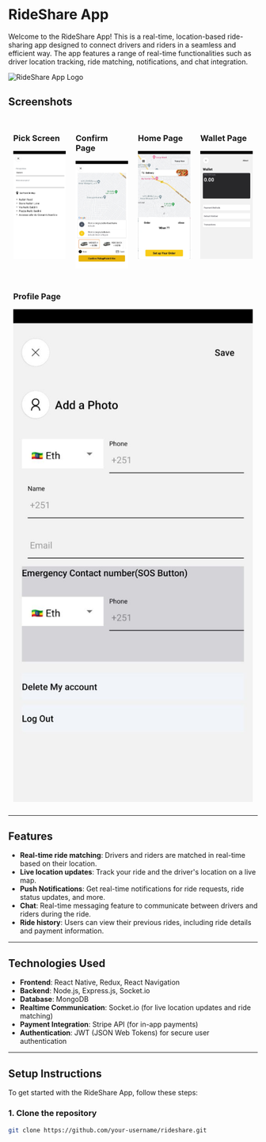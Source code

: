# RideShare App

Welcome to the RideShare App! This is a real-time, location-based ride-sharing app designed to connect drivers and riders in a seamless and efficient way. The app features a range of real-time functionalities such as driver location tracking, ride matching, notifications, and chat integration.

![RideShare App Logo](https://your-image-url.com/logo.png)

## Screenshots

<div style="display: flex; flex-wrap: wrap; justify-content: space-between;">
  <div style="flex: 1 0 21%; margin: 10px;">
    <h3>Pick Screen</h3>
    <img src="https://github.com/Andi-gech/Ride-Clone/raw/main/readmepics/photo_5981043376646112200_y.jpg" width="100%" />
  </div>
  
  <div style="flex: 1 0 21%; margin: 10px;">
    <h3>Confirm Page</h3>
    <img src="https://github.com/Andi-gech/Ride-Clone/raw/main/readmepics/photo_5981043376646112198_y.jpg" width="100%" />
  </div>
  
  <div style="flex: 1 0 21%; margin: 10px;">
    <h3>Home Page</h3>
    <img src="https://github.com/Andi-gech/Ride-Clone/raw/main/readmepics/photo_5981043376646112202_y.jpg" width="100%" />
  </div>
  
  <div style="flex: 1 0 21%; margin: 10px;">
    <h3>Wallet Page</h3>
    <img src="https://github.com/Andi-gech/Ride-Clone/raw/main/readmepics/photo_5981043376646112205_y.jpg" width="100%" />
  </div>
  
  <div style="flex: 1 0 21%; margin: 10px;">
    <h3>Profile Page</h3>
    <img src="https://github.com/Andi-gech/Ride-Clone/raw/main/readmepics/photo_5981043376646112203_y.jpg" width="100%" />
  </div>
</div>

---

## Features

- **Real-time ride matching**: Drivers and riders are matched in real-time based on their location.
- **Live location updates**: Track your ride and the driver's location on a live map.
- **Push Notifications**: Get real-time notifications for ride requests, ride status updates, and more.
- **Chat**: Real-time messaging feature to communicate between drivers and riders during the ride.
- **Ride history**: Users can view their previous rides, including ride details and payment information.

---

## Technologies Used

- **Frontend**: React Native, Redux, React Navigation
- **Backend**: Node.js, Express.js, Socket.io
- **Database**: MongoDB
- **Realtime Communication**: Socket.io (for live location updates and ride matching)
- **Payment Integration**: Stripe API (for in-app payments)
- **Authentication**: JWT (JSON Web Tokens) for secure user authentication

---

## Setup Instructions

To get started with the RideShare App, follow these steps:

### 1. Clone the repository
```bash
git clone https://github.com/your-username/rideshare.git
